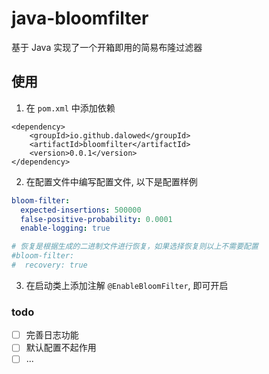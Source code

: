 # java-bloomfilter
基于 Java 实现了一个开箱即用的简易布隆过滤器
## 使用
1. 在 `pom.xml` 中添加依赖
```maven
<dependency>
    <groupId>io.github.dalowed</groupId>
    <artifactId>bloomfilter</artifactId>
    <version>0.0.1</version>
</dependency>
```
2.  在配置文件中编写配置文件, 以下是配置样例
```yml
bloom-filter:
  expected-insertions: 500000
  false-positive-probability: 0.0001
  enable-logging: true

# 恢复是根据生成的二进制文件进行恢复，如果选择恢复则以上不需要配置
#bloom-filter:
#  recovery: true
```

3. 在启动类上添加注解 `@EnableBloomFilter`, 即可开启

### todo
- [ ] 完善日志功能
- [ ] 默认配置不起作用
- [ ] ...
